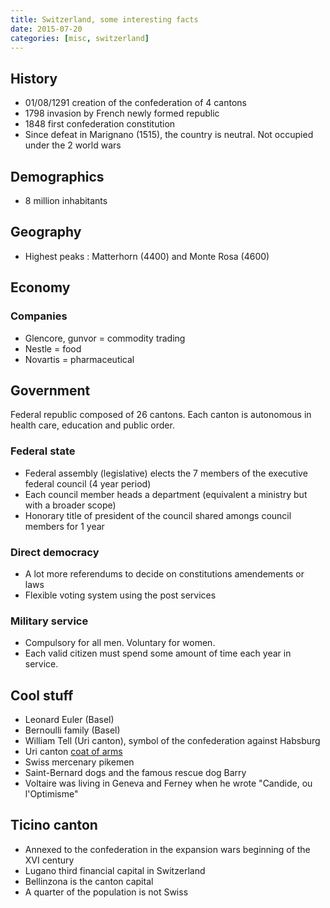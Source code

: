 ```yaml
---
title: Switzerland, some interesting facts
date: 2015-07-20
categories: [misc, switzerland]
---
```


## History
* 01/08/1291 creation of the confederation of 4 cantons
* 1798 invasion by French newly formed republic
* 1848 first confederation constitution
* Since defeat in Marignano (1515), the country is neutral. Not occupied under the 2 world wars

## Demographics
* 8 million inhabitants

## Geography
* Highest peaks : Matterhorn (4400) and Monte Rosa (4600)

## Economy

### Companies
* Glencore, gunvor = commodity trading
* Nestle = food
* Novartis = pharmaceutical

## Government
Federal republic composed of 26 cantons.
Each canton is autonomous in health care, education and public order.

### Federal state
* Federal assembly (legislative) elects the 7 members of the executive federal council (4 year period)
* Each council member heads a department (equivalent a ministry but with a broader scope)
* Honorary title of president of the council shared amongs council members for 1 year

### Direct democracy
* A lot more referendums to decide on constitutions amendements or laws
* Flexible voting system using the post services

### Military service
* Compulsory for all men. Voluntary for women.
* Each valid citizen must spend some amount of time each year in service.

## Cool stuff
* Leonard Euler (Basel)
* Bernoulli family (Basel)
* William Tell (Uri canton), symbol of the confederation against Habsburg
* Uri canton [coat of arms][1]
* Swiss mercenary pikemen
* Saint-Bernard dogs and the famous rescue dog Barry
* Voltaire was living in Geneva and Ferney when he wrote "Candide, ou l'Optimisme"

## Ticino canton
* Annexed to the confederation in the expansion wars beginning of the XVI century
* Lugano third financial capital in Switzerland
* Bellinzona is the canton capital
* A quarter of the population is not Swiss

[1]: https://upload.wikimedia.org/wikipedia/commons/4/42/Uri-coat_of_arms.svg

